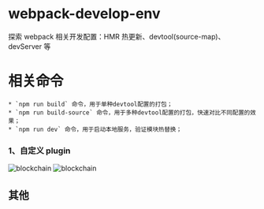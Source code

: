 # webpack-develop-env

探索 webpack 相关开发配置：HMR 热更新、devtool(source-map)、devServer 等

# 相关命令

```
* `npm run build` 命令，用于单种devtool配置的打包；
* `npm run build-source` 命令，用于多种devtool配置的打包，快速对比不同配置的效果；
* `npm run dev` 命令，用于启动本地服务，验证模块热替换；
```

### 1、自定义 plugin

![blockchain]("自定义plugin配置信息")
![blockchain]("自定义plugin实现代码")

## 其他
